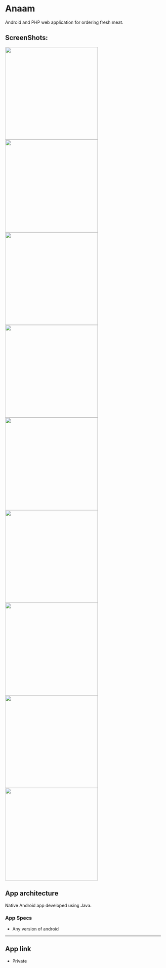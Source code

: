# Anaam 
Android and PHP web application for ordering fresh meat.

## ScreenShots:
 <img src="screen2.jpg" width="300">  <img src="screen4.jpg" width="300">  <img src="screen5.jpg" width="300"> 
<img src="screen6.jpg" width="300">  <img src="screen7.jpg" width="300">  <img src="screen8.jpg" width="300">  <img src="screen9.jpg" width="300">  <img src="screen5.jpg" width="300"> 
<img src="screen10.jpg" width="300">

## App architecture
Native Android app developed using Java.


### App Specs
* Any version of android


------
## App link
* Private


